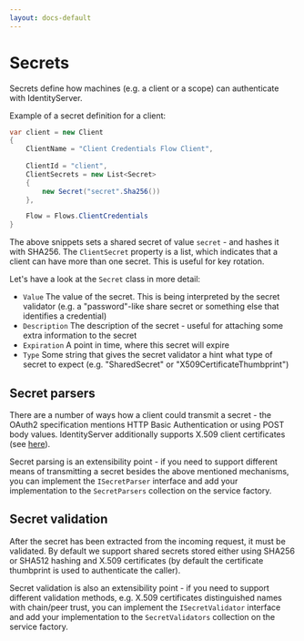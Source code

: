 ```yaml
---
layout: docs-default
---
```


# Secrets

Secrets define how machines (e.g. a client or a scope) can authenticate with IdentityServer.

Example of a secret definition for a client:

```csharp
var client = new Client
{
    ClientName = "Client Credentials Flow Client",
    
    ClientId = "client",
    ClientSecrets = new List<Secret>
    { 
        new Secret("secret".Sha256())
    },

    Flow = Flows.ClientCredentials   
}
```

The above snippets sets a shared secret of value `secret` - and hashes it with SHA256.
The `ClientSecret` property is a list, which indicates that a client can have more than one secret.
This is useful for key rotation.

Let's have a look at the `Secret` class in more detail:

* `Value` The value of the secret. This is being interpreted by the secret validator (e.g. a "password"-like share secret
    or something else that identifies a credential)
* `Description` The description of the secret - useful for attaching some extra information to the secret
* `Expiration` A point in time, where this secret will expire
* `Type` Some string that gives the secret validator a hint what type of secret to expect (e.g. "SharedSecret" or "X509CertificateThumbprint")

## Secret parsers
There are a number of ways how a client could transmit a secret - the OAuth2 specification mentions HTTP Basic Authentication
or using POST body values. IdentityServer additionally supports X.509 client certificates (see [here](../advanced/clientCerts.html)).

Secret parsing is an extensibility point - if you need to support different means of transmitting a secret 
besides the above mentioned mechanisms, you can implement the `ISecretParser` interface and add your
implementation to the `SecretParsers` collection on the service factory.

## Secret validation
After the secret has been extracted from the incoming request, it must be validated.
By default we support shared secrets stored either using SHA256 or SHA512 hashing and X.509 certificates (by default
the certificate thumbprint is used to authenticate the caller).

Secret validation is also an extensibility point - if you need to support different validation methods, e.g. X.509 certificates
distinguished names with chain/peer trust, you can implement the `ISecretValidator` interface and add your
implementation to the `SecretValidators` collection on the service factory.
